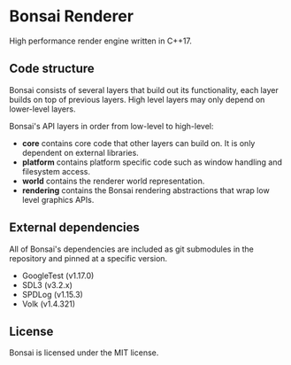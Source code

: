 # Bonsai Renderer

High performance render engine written in C++17.

## Code structure

Bonsai consists of several layers that build out its functionality, each layer builds on top of previous layers.
High level layers may only depend on lower-level layers.

Bonsai's API layers in order from low-level to high-level:

- **core** contains core code that other layers can build on. It is only dependent on external libraries.
- **platform** contains platform specific code such as window handling and filesystem access.
- **world** contains the renderer world representation.
- **rendering** contains the Bonsai rendering abstractions that wrap low level graphics APIs.

## External dependencies

All of Bonsai's dependencies are included as git submodules in the repository and pinned at a specific
version.

- GoogleTest (v1.17.0)
- SDL3 (v3.2.x)
- SPDLog (v1.15.3)
- Volk (v1.4.321)

## License

Bonsai is licensed under the MIT license.
